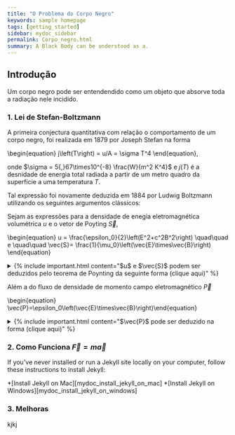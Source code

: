 ```yaml
---
title: "O Problema do Corpo Negro"
keywords: sample homepage
tags: [getting_started]
sidebar: mydoc_sidebar
permalink: Corpo_negro.html
summary: A Black Body can be understood as a.
---
```


## Introdução

Um corpo negro pode ser entendendido como um objeto que absorve toda a radiação nele incidido.


### 1. Lei de Stefan-Boltzmann

A primeira conjectura quantitativa com relação o comportamento de um corpo negro, foi realizada em 1879 por Joseph Stefan na forma

\begin{equation} j\left(T\right) = u/A = \sigma T^4 \end{equation},

onde $\sigma = 5{,}67\times10^{-8} \frac{W}{m^2 K^4}$ e $j(T)$ é a desnidade de energia total radiada a partir de um metro quadro da superfície a uma temperatura $T$.

Tal expressão foi novamente deduzida em $1884$ por Ludwig Boltzmann utilizando os seguintes argumentos clássicos:

Sejam as expressões para a densidade de enegia eletromagnética volumétrica $u$ e o vetor de Poyting $\vec{S}$,

\begin{equation} u = \frac{\epsilon_0}{2}\left(E^2+c^2B^2\right) \quad\quad e \quad\quad \vec{S}= \frac{1}{\mu_0}\left(\vec{E}\times\vec{B}\right) \end{equation}

<details>  
<summary>{% include important.html content="$u$ e $\vec{S}$ podem ser deduzidos pelo teorema de Poynting da seguinte forma (clique aqui)" %} </summary>  {% include note.html content="
  Seja o trabalho realizada pela força de lorentz

  \begin{equation} dW=\vec{F}\cdot d\vec{l} = q\left(\vec{E}+\vec{v}\times\vec{B}\right)\cdot\vec{v}dt= q\vec{E}\cdot\vec{v}dt \end{equation}
  
  
  sendo $q\leftarrow \rho d^3r \implies q\vec{v}=\rho\vec{v}d^3r=\vec{J}d^3r$
  
 
 \begin{equation} \frac{dW}{dt}=-\frac{d}{dt}\int \frac{\epsilon_0}{2}\left(E^2+c^2B^2\right)d^3r-\oint \vec{S}\cdot\hat{n}d^2r \end{equation}
 
 Logo, tem-se que
 
 \begin{equation} \frac{dW}{dt}=\int d^3r \left(\vec{E}\cdot\vec{J} \right ) \end{equation}
 
 A partir da lei de Àmpere, a qual $\vec{J}=\frac{1}{\mu_0}\left(\vec{\nabla}\times\vec{B} \right )-\epsilon_0\dfrac{\partial\vec{E}}{\partial t}$, temos que
 
  \begin{equation} \vec{E}\cdot\vec{J}=\frac{1}{\mu_0}\vec{E}\cdot\left(\vec{\nabla}\times\vec{B} \right )-\epsilon_0\vec{E}\cdot\frac{\partial \vec{E}}{\partial t} \end{equation}
 
  mas  $\small{\vec{E}\cdot (\vec{\nabla}\times\vec{E}) = \vec{B}\cdot(\vec{\nabla}\times\vec{B})-\vec{\nabla}\cdot(\vec{E}\times\vec{B})}$, e para  $\small{\vec{\nabla}\times\vec{E}=-\frac{\partial \vec{E}}{\partial t}}$ então  $\small{\vec{E}\cdot (\vec{\nabla}\times\vec{E}) = -\vec{B}\cdot\frac{\partial \vec{B}}{\partial t}-\vec{\nabla}\cdot(\vec{E}\times\vec{B})}$.

  Permitindo reescrever a expressão para $\vec{E}\cdot\vec{J}$ na forma,


  \begin{equation} \small{\vec{E}\cdot\vec{J} = -c^2\epsilon_0\vec{B}\cdot\frac{\partial \vec{B}}{\partial t} -\epsilon_0 \vec{E} \cdot \dfrac{\partial\vec{E}}{\partial t} -\frac{1}{\mu_0}\vec{\nabla}\cdot(\vec{E}\times\vec{B})} \end{equation}


  Seja ainda,  $\vec{B}\cdot\frac{\partial \vec{B}}{\partial t}=\frac{1}{2}\frac{\partial}{\partial t}B^2 $ e $ \vec{E}\cdot\frac{\partial \vec{E}}{\partial t}=\frac{1}{2}\frac{\partial}{\partial t}E^2$, temos que



  \begin{equation}\vec{E}\cdot\vec{J}=-\frac{\epsilon_0}{2}\left(E^2+c^2B^2\right)-\frac{1}{\mu_0}\vec{\nabla}\cdot(\vec{E}\times\vec{B}) \end{equation}


  Integrando a última expressão sobre todo o espaço temos a expressão para a potência $\frac{dW}{dt}$ transferida pela força eletromagnética, que tem a forma:


  \begin{equation}\scriptsize{\frac{dW}{dt}=-\frac{d}{dt}\int_V d^3r \frac{\epsilon_0}{2}(E^2+c^2B^2)-\int_V d^3r \frac{1}{\mu_0}\vec{\nabla}\cdot(\vec{E}\times\vec{B})} \end{equation}


  \begin{equation} \small{-\dfrac{d}{dt}\displaystyle\int_V d^3r \frac{\epsilon_0}{2}(E^2+c^2B^2)-\oint_S \frac{1}{\mu_0}(\vec{E}\times\vec{B})\cdot\hat{n} d^2r} \end{equation}


  Ou ainda


  \begin{equation}\frac{dW}{dt}=-\frac{d}{dt} \int_V u d^3r-\oint_S \vec{S}\cdot\hat{n} d^2r \end{equation}


  Onde  $u=\frac{\epsilon_0}{2}(E^2+c^2B^2)$  e $\vec{S}=\frac{1}{\mu_0}(\vec{E}\times\vec{B})$, constituindo a teorema de Poyting que correlaciona a densidade energia do campo eletromagnético  $u$ com o fluxo do vetor de poyting  $\vec{S}$.

  " %}
  </details>

Além a do fluxo de densidade de momento campo eletromagnético $\vec{P}$

\begin{equation} \vec{P}=\epsilon_0\left(\vec{E}\times\vec{B}\right)\end{equation}

<details>
  <summary>{% include important.html content="$\vec{P}$ pode ser deduzido na forma (clique aqui)" %} </summary>
  {% include note.html content="
Seja,

Para  $q \rightarrow \int_V \rho d^3r$, temos que a expressão anterior pode ser reescrita da forma

 $$ \frac{d}{dt}\vec{P_Mec}= \int_V \rho \left(\vec{E}+\vec{v}\times\vec{B} \right)d^3r= \int_V \left(\rho\vec{E}+\vec{J}\times\vec{B} \right)d^3r $$

 Onde  $ P_{Mec} $ é o momento total do sistema. Através das equações de maxwell,  $\rho=\epsilon_0\vec{\nabla}\vec{E}$ e  $\vec{J}=\frac{1}{\mu_0} (\vec{\nabla}\times\vec{B})-\epsilon_0\frac{\partial \vec{E}}{\partial t}$ é possível reescrever a expressão  $\rho\vec{E}+\vec{J}\vec{B}$ na forma:

 \begin{equation} \rho\vec{E}+\vec{J}\vec{B}=\epsilon_0\vec{E}(\vec{\nabla}\cdot\vec{E})+\epsilon_0\vec{B}\times\frac{\partial \vec{E}}{\partial t}-\frac{1}{\mu_0}\vec{B}\times(\vec{\nabla}\times\vec{B})  \end{equation}
 
  
 Para  $\vec{B}\times\dfrac{\partial}{\partial t}\vec{E}$ $=\frac{\partial}{\partial t}(\vec{E}\times\vec{B})$ $+\vec{E}\times\dfrac{\partial }{\partial t}\vec{B}$, temos que a última expressão também pode ser reconhecida como:

 \begin{equation} \rho\vec{E}+\vec{J}\vec{B}=\epsilon_0 \left(\vec{E}(\vec{\nabla}\cdot\vec{E})+c^2\vec{B}(\vec{\nabla}\cdot\vec{B}) \right)+\epsilon_0\vec{E}\times\frac{\partial \vec{B}}{\partial t} \end{equation}
 $$- \epsilon_0\frac{\partial}{\partial t}(\vec{E}\times\vec{B})-\epsilon_0 c^2\vec{B}\times(\vec{\nabla}\times\vec{B}) $$
 

Temos que,

 \begin{equation} \frac{d}{dt}\vec{P_{Mec}}+\frac{d}{dt} \int_V \epsilon_0(\vec{E}\times\vec{B})d^3r \end{equation} 
 
 \begin{equation} =\epsilon_0 \int_V \left(\vec{E}\cdot(\vec{\nabla}\cdot\vec{E})+c^2\vec{B}\cdot(\vec{\nabla}\cdot\vec{B})+\vec{E}\times\frac{\partial}{\partial t}\vec{B}-c^2\vec{B}(\vec{\nabla}\times\vec{B}) \right)d^3r \end{equation}
 
 Possibilitando identificar o momento do campo eletromagnético como  $\vec{P_{Campo}}= \int_V \vec{p} d^3r $ onde  $\vec{p}=\epsilon_0(\vec{E}\times\vec{B})$ é a densidade de momento do campo eletromagnético.
 

" %}
</details>



### 2. Como Funciona $\vec{F}=m\vec{a}$

If you've never installed or run a Jekyll site locally on your computer, follow these instructions to install Jekyll:

*[Install Jekyll on Mac][mydoc_install_jekyll_on_mac]
*[Install Jekyll on Windows][mydoc_install_jekyll_on_windows]

### 3. Melhoras

kjkj
